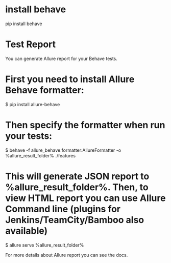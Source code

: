 # install behave
pip install behave

# Test Report
You can generate Allure report for your Behave tests.

# First you need to install Allure Behave formatter:

$ pip install allure-behave

# Then specify the formatter when run your tests:

$ behave -f allure_behave.formatter:AllureFormatter -o %allure_result_folder% ./features

# This will generate JSON report to %allure_result_folder%. Then, to view HTML report you can use Allure Command line (plugins for Jenkins/TeamCity/Bamboo also available)

$ allure serve %allure_result_folder%

For more details about Allure report you can see the docs.